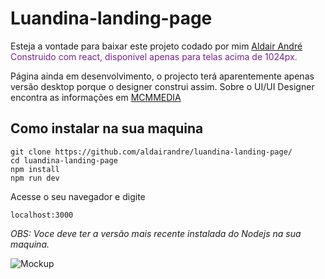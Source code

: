 # Luandina-landing-page

<p>
    Esteja a vontade  para baixar este projeto codado por mim <span style="color:rgb(121, 33, 143);"><a target="_blank" href="https://linktr.ee//aldairandre">Aldair André</a></br>Construido com react, disponivel apenas para telas acima de 1024px.</span></p>
    
<p>
    Página ainda em desenvolvimento, o projecto terá aparentemente apenas versão desktop porque o designer construi assim.
    Sobre o UI/UI Designer encontra as informações em <a href="https://www.facebook.com/mariomonteiro.mario">MCMMEDIA</a>
</p>

## Como instalar na sua maquina 

```
git clone https://github.com/aldairandre/luandina-landing-page/
cd luandina-landing-page
npm install
npm run dev 
```
<p>Acesse o seu navegador e digite</p>

```localhost:3000```

*OBS: Voce deve ter a versão mais recente instalada do Nodejs na sua maquina.*

![Mockup](./public/Mockup/SPRK_default_preset_name_iphone_6_7_8_plus%20%E2%80%93%2019.png)
